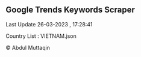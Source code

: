 

## Google Trends Keywords Scraper 
 
Last Update 26-03-2023 , 17:28:41

Country List :
VIETNAM.json



© Abdul Muttaqin 
